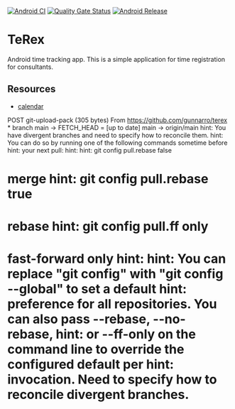 [![Android CI](https://github.com/gunnarro/terex/actions/workflows/android.yml/badge.svg)](https://github.com/gunnarro/terex/actions/workflows/android.yml)
[![Quality Gate Status](https://sonarcloud.io/api/project_badges/measure?project=gunnarro_terex&metric=alert_status)](https://sonarcloud.io/summary/new_code?id=gunnarro_terex)
[![Android Release](https://github.com/gunnarro/terex/actions/workflows/android-release.yml/badge.svg)](https://github.com/gunnarro/terex/actions/workflows/android-release.yml)

# TeRex
Android time tracking app.
This is a simple application for time registration for consultants.

## Resources
- [calendar](https://github.com/kizitonwose/Calendar)


POST git-upload-pack (305 bytes) From https://github.com/gunnarro/terex * branch main -> FETCH_HEAD = [up to date] main -> origin/main hint:
You have divergent branches and need to specify how to reconcile them. hint:
You can do so by running one of the following commands sometime before hint:
your next pull: hint: hint: git config pull.rebase false
# merge hint: git config pull.rebase true
# rebase hint: git config pull.ff only
# fast-forward only hint: hint: You can replace "git config" with "git config --global" to set a default hint: preference for all repositories. You can also pass --rebase, --no-rebase, hint: or --ff-only on the command line to override the configured default per hint: invocation. Need to specify how to reconcile divergent branches.
